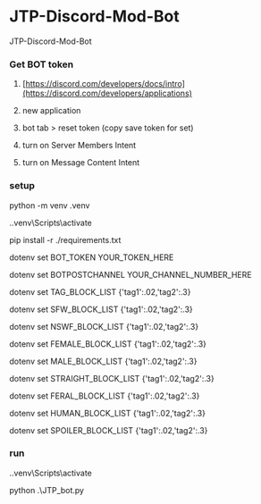 # JTP-Discord-Mod-Bot
JTP-Discord-Mod-Bot



### Get BOT token 

1. [https://discord.com/developers/docs/intro](https://discord.com/developers/applications)

2. new application

3. bot tab > reset token (copy save token for set)

4. turn on Server Members Intent

5. turn on Message Content Intent






### setup

python -m venv .venv

.\.venv\Scripts\activate

pip install -r ./requirements.txt

dotenv set BOT_TOKEN YOUR_TOKEN_HERE

dotenv set BOTPOSTCHANNEL YOUR_CHANNEL_NUMBER_HERE

dotenv set TAG_BLOCK_LIST {'tag1':.02,'tag2':.3}

dotenv set SFW_BLOCK_LIST {'tag1':.02,'tag2':.3}

dotenv set NSWF_BLOCK_LIST {'tag1':.02,'tag2':.3}

dotenv set FEMALE_BLOCK_LIST {'tag1':.02,'tag2':.3}

dotenv set MALE_BLOCK_LIST {'tag1':.02,'tag2':.3}

dotenv set STRAIGHT_BLOCK_LIST {'tag1':.02,'tag2':.3}

dotenv set FERAL_BLOCK_LIST {'tag1':.02,'tag2':.3}

dotenv set HUMAN_BLOCK_LIST {'tag1':.02,'tag2':.3}

dotenv set SPOILER_BLOCK_LIST {'tag1':.02,'tag2':.3}




### run

.\.venv\Scripts\activate

python .\JTP_bot.py
